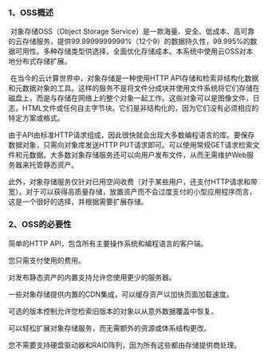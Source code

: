 ### 1、OSS概述

​        对象存储OSS（Object Storage Service）是一款海量、安全、低成本、高可靠的云存储服务，提供99.9999999999%（12个9）的数据持久性，99.995%的数据可用性。多种存储类型供选择，全面优化存储成本。本系统中使用云OSS对本地分布式存储扩展。

​        在当今的云计算世界中，对象存储是一种使用HTTP API存储和检索非结构化数据和元数据对象的工具。这样的服务不是将文件分成块并使用文件系统将它们存储在磁盘上，而是与存储在网络上的整个对象一起工作。这些对象可以是图像文件，日志，HTML文件或任何自主字节块。它们是非结构化的，因为它们没有必须相应的特定方案或格式。

​        由于API由标准HTTP请求组成，因此很快就会出现大多数编程语言的库。要保存数据对象，只需向对象库发送HTTP PUT请求即可。可以使用常规GET请求检索文件和元数据。大多数对象存储服务还可以向用户发布文件，从而无需维护Web服务器来托管静态资产。

​        此外，对象存储服务仅针对已用空间收费（对于某些用户，还支付HTTP请求和带宽）。对于可以获得高质量存储，放置资产而不会过度支付的小型应用程序而言，这是一个很好的选择，并根据需要扩展存储。

### 2、OSS的必要性

简单的HTTP API，包含所有主要操作系统和编程语言的客户端。

您只需支付使用的费用。

对发布静态资产的内置支持允许您使用更少的服务器。

一些对象存储提供内置的CDN集成，可以缓存资产以加快页面加载速度。

可选的版本控制允许您检索旧版本的对象以从意外数据覆盖中恢复。

可以轻松扩展对象存储服务，而无需额外的资源或体系结构更改。

您不需要支持硬盘驱动器和RAID阵列，因为所有这些都由存储提供商处理。